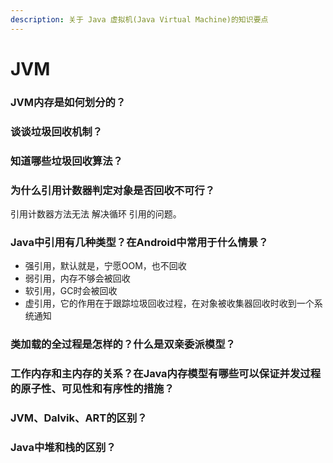 ```yaml
---
description: 关于 Java 虚拟机(Java Virtual Machine)的知识要点
---
```


# JVM

### JVM内存是如何划分的？

### 谈谈垃圾回收机制？

### 知道哪些垃圾回收算法？

### 为什么引用计数器判定对象是否回收不可行？

引用计数器方法无法 解决循环 引用的问题。

### Java中引用有几种类型？在Android中常用于什么情景？

* 强引用，默认就是，宁愿OOM，也不回收
* 弱引用，内存不够会被回收
* 软引用，GC时会被回收
* 虚引用，它的作用在于跟踪垃圾回收过程，在对象被收集器回收时收到一个系统通知

### 类加载的全过程是怎样的？什么是双亲委派模型？

### 工作内存和主内存的关系？在Java内存模型有哪些可以保证并发过程的原子性、可见性和有序性的措施？

### JVM、Dalvik、ART的区别？

### Java中堆和栈的区别？

